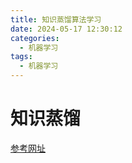```yaml
---
title: 知识蒸馏算法学习
date: 2024-05-17 12:30:12
categories:
  - 机器学习
tags:
  - 机器学习
---
```


# 知识蒸馏
[参考网址](https://blog.csdn.net/weixin_39078049/article/details/103032625)
    